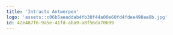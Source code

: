 ```yaml
---
title: 'Intracto Antwerpen'
logo: 'assets::c06b5aeaddab4fb38f44a00e60fd4fdee498ae8b.jpg'
id: 42e487f6-9a5e-41fd-aba9-a8f56da70b99
---
```

